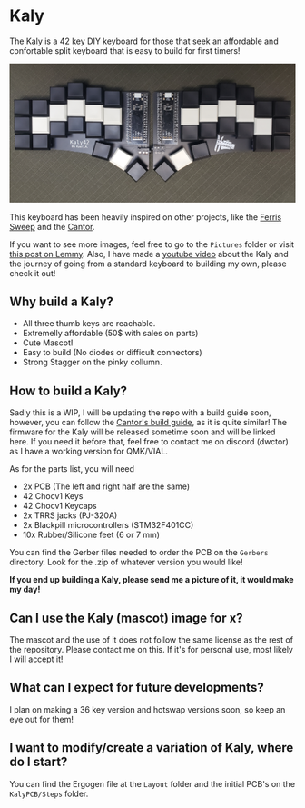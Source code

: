 # Kaly

The Kaly is a 42 key DIY keyboard for those that seek an affordable and confortable split keyboard that is easy to build for first timers!

![Kaly](/Pictures/20230716_153452.jpg)

This keyboard has been heavily inspired on other projects, like the [Ferris Sweep](https://github.com/davidphilipbarr/Sweep) and the [Cantor](https://github.com/diepala/cantor).

If you want to see more images, feel free to go to the `Pictures` folder or visit [this post on Lemmy](https://lemmy.world/post/1589095). Also, I have made a [youtube video](https://www.youtube.com/watch?v=PhxM8o__9Xo) about the Kaly and the journey of going from a standard keyboard to building my own, please check it out!

## Why build a Kaly?

- All three thumb keys are reachable.
- Extremelly affordable (50$ with sales on parts)
- Cute Mascot!
- Easy to build (No diodes or difficult connectors)
- Strong Stagger on the pinky collumn.

## How to build a Kaly?

Sadly this is a WIP, I will be updating the repo with a build guide soon, however, you can follow the [Cantor's build guide](https://github.com/diepala/cantor/blob/main/doc/build_guide.md), as it is quite similar! The firmware for the Kaly will be released sometime soon and will be linked here. If you need it before that, feel free to contact me on discord (dwctor) as I have a working version for QMK/VIAL.

As for the parts list, you will need

- 2x PCB (The left and right half are the same)
- 42 Chocv1 Keys
- 42 Chocv1 Keycaps
- 2x TRRS jacks (PJ-320A)
- 2x Blackpill microcontrollers (STM32F401CC)
- 10x Rubber/Silicone feet (6 or 7 mm)

You can find the Gerber files needed to order the PCB on the `Gerbers` directory. Look for the .zip of whatever version you would like!

**If you end up building a Kaly, please send me a picture of it, it would make my day!**

## Can I use the Kaly (mascot) image for x?

The mascot and the use of it does not follow the same license as the rest of the repository. Please contact me on this. If it's for personal use, most likely I will accept it!

## What can I expect for future developments?

I plan on making a 36 key version and hotswap versions soon, so keep an eye out for them!

## I want to modify/create a variation of Kaly, where do I start?

You can find the Ergogen file at the `Layout` folder and the initial PCB's on the `KalyPCB/Steps` folder.
